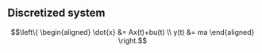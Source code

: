 ## Discretized system
$$\left\{ \begin{aligned} 
\dot{x} &= Ax(t)+bu(t)
\\ 
y(t) &= ma 
\end{aligned} \right.$$